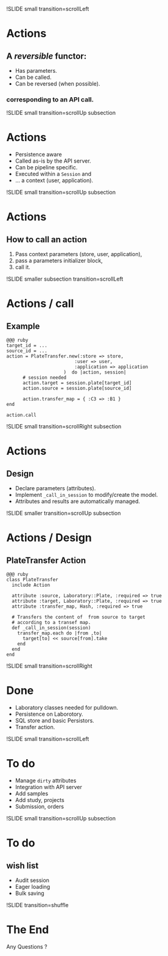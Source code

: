 !SLIDE small transition=scrollLeft
# Actions #
## A  *reversible* functor:

* Has parameters.
* Can be called.
* Can be reversed (when possible).

### corresponding to an API call.

!SLIDE small transition=scrollUp subsection
# Actions #
* Persistence aware
* Called as-is by the API server.
* Can be pipeline specific.
* Executed within a `Session` and
* ... a context (user, application).


!SLIDE small transition=scrollUp subsection
# Actions
## How to call an action

1. Pass context parameters (store, user, application),
2. pass a parameters initializer block,
3. call it.

!SLIDE smaller subsection transition=scrollLeft
# Actions / call
## Example     
	@@@ ruby
	target_id = ...
	source_id = ...
    action = PlateTransfer.new(:store => store,
							 :user => user,
							 :application => application
						 )  do |action, session|
	      # session needed
		  action.target = session.plate[target_id]
		  action.source = session.plate[source_id]

		  action.transfer_map = { :C3 => :B1 }
	end 

	action.call
	


!SLIDE small transition=scrollRight subsection
# Actions
## Design

* Declare parameters (attributes).
* Implement `_call_in_session` to modify/create the model.
* Attributes and results are automatically managed.

!SLIDE smaller transition=scrollUp subsection
# Actions / Design
## PlateTransfer Action
	@@@ ruby
    class PlateTransfer
      include Action

      attribute :source, Laboratory::Plate, :required => true
      attribute :target, Laboratory::Plate, :required => true
      attribute :transfer_map, Hash, :required => true

      # Transfers the content of  from source to target
      # according to a transef map.
      def _call_in_session(session)
	    transfer_map.each do |from ,to|
	      target[to] << source[from].take
	    end
	  end
    end

 
!SLIDE small transition=scrollRight
# Done

* Laboratory classes needed for pulldown.
* Persistence on Laborotory.
* SQL store and basic Persistors.
* Transfer action.

!SLIDE small transition=scrollLeft
# To do
* Manage `dirty` attributes
* Integration with API server
* Add samples
* Add study, projects
* Submission, orders

!SLIDE small transition=scrollUp subsection
# To do
## wish list

* Audit session
* Eager loading
* Bulk saving

!SLIDE transition=shuffle
# The End
Any Questions ?


